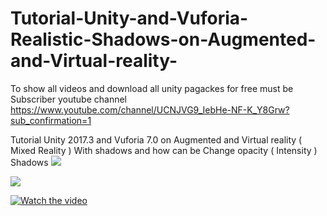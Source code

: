 # Tutorial-Unity-and-Vuforia-Realistic-Shadows-on-Augmented-and-Virtual-reality-

To show all videos and download  all unity pagackes for free must be Subscriber youtube channel 
https://www.youtube.com/channel/UCNJVG9_IebHe-NF-K_Y8Grw?sub_confirmation=1


Tutorial  Unity  2017.3 and Vuforia 7.0  on Augmented and Virtual reality   ( Mixed Reality ) With shadows and how can be Change opacity ( Intensity ) Shadows 
<a href='https://youtu.be/Ice2g8i8ZzU'>
<img src='http://walid.egyptianpugwash.com/s.png' /></a>

<a href='https://youtu.be/Ice2g8i8ZzU'>
<img src='http://walid.egyptianpugwash.com/ss.png' /></a>


[![Watch the video](https://img.youtube.com/vi/Ice2g8i8ZzU/0.jpg)](https://youtu.be/Ice2g8i8ZzU)
